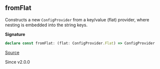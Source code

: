 ## fromFlat

Constructs a new `ConfigProvider` from a key/value (flat) provider, where
nesting is embedded into the string keys.

**Signature**

```ts
declare const fromFlat: (flat: ConfigProvider.Flat) => ConfigProvider
```

[Source](https://github.com/Effect-TS/effect/tree/main/packages/effect/src/ConfigProvider.ts#L192)

Since v2.0.0
